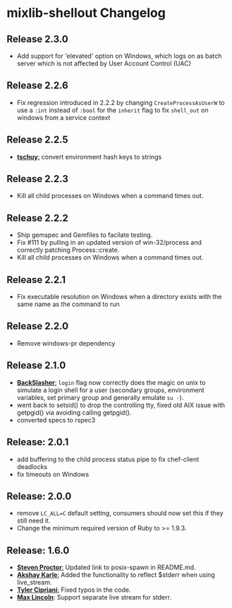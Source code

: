 # mixlib-shellout Changelog

## Release 2.3.0

* Add support for 'elevated' option on Windows, which logs on as batch server which is not affected by User Account Control (UAC)

## Release 2.2.6

* Fix regression introduced in 2.2.2 by changing `CreateProcessAsUserW` to use a `:int` instead of `:bool` for the `inherit` flag to fix `shell_out` on windows from a service context

## Release 2.2.5

* [**tschuy**:](https://github.com/tschuy)
  convert environment hash keys to strings

## Release 2.2.3

* Kill all child processes on Windows when a command times out.

## Release 2.2.2

* Ship gemspec and Gemfiles to facilate testing.
* Fix #111 by pulling in an updated version of win-32/process and correctly patching Process::create.
* Kill all child processes on Windows when a command times out.

## Release 2.2.1

* Fix executable resolution on Windows when a directory exists with the same name as the command to run

## Release 2.2.0

* Remove windows-pr dependency

## Release 2.1.0

* [**BackSlasher**:](https://github.com/BackSlasher)
  `login` flag now correctly does the magic on unix to simulate a login
  shell for a user (secondary groups, environment variables, set primary group and
  generally emulate `su -`).
* went back to setsid() to drop the controlling tty, fixed old AIX issue with
  getpgid() via avoiding calling getpgid().
* converted specs to rspec3

## Release: 2.0.1

* add buffering to the child process status pipe to fix chef-client deadlocks
* fix timeouts on Windows

## Release: 2.0.0

* remove `LC_ALL=C` default setting, consumers should now set this if they
  still need it.
* Change the minimum required version of Ruby to >= 1.9.3.

## Release: 1.6.0

* [**Steven Proctor**:](https://github.com/stevenproctor)
  Updated link to posix-spawn in README.md.
* [**Akshay Karle**:](https://github.com/akshaykarle)
  Added the functionality to reflect $stderr when using live_stream.
* [**Tyler Cipriani**:](https://github.com/thcipriani)
  Fixed typos in the code.
* [**Max Lincoln**](https://github.com/maxlinc):
  Support separate live stream for stderr.
